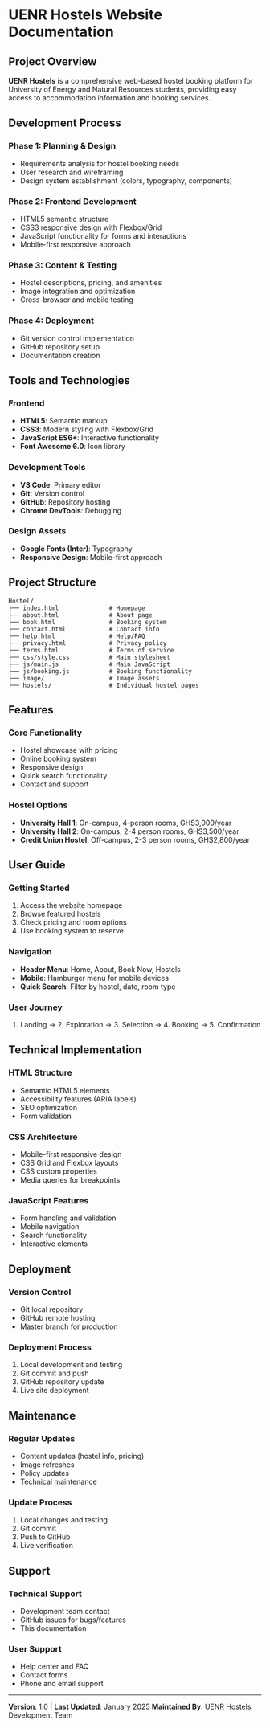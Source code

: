 # UENR Hostels Website Documentation

## Project Overview
**UENR Hostels** is a comprehensive web-based hostel booking platform for University of Energy and Natural Resources students, providing easy access to accommodation information and booking services.

## Development Process

### Phase 1: Planning & Design
- Requirements analysis for hostel booking needs
- User research and wireframing
- Design system establishment (colors, typography, components)

### Phase 2: Frontend Development
- HTML5 semantic structure
- CSS3 responsive design with Flexbox/Grid
- JavaScript functionality for forms and interactions
- Mobile-first responsive approach

### Phase 3: Content & Testing
- Hostel descriptions, pricing, and amenities
- Image integration and optimization
- Cross-browser and mobile testing

### Phase 4: Deployment
- Git version control implementation
- GitHub repository setup
- Documentation creation

## Tools and Technologies

### Frontend
- **HTML5**: Semantic markup
- **CSS3**: Modern styling with Flexbox/Grid
- **JavaScript ES6+**: Interactive functionality
- **Font Awesome 6.0**: Icon library

### Development Tools
- **VS Code**: Primary editor
- **Git**: Version control
- **GitHub**: Repository hosting
- **Chrome DevTools**: Debugging

### Design Assets
- **Google Fonts (Inter)**: Typography
- **Responsive Design**: Mobile-first approach

## Project Structure
```
Hostel/
├── index.html              # Homepage
├── about.html              # About page
├── book.html               # Booking system
├── contact.html            # Contact info
├── help.html               # Help/FAQ
├── privacy.html            # Privacy policy
├── terms.html              # Terms of service
├── css/style.css           # Main stylesheet
├── js/main.js              # Main JavaScript
├── js/booking.js           # Booking functionality
├── image/                  # Image assets
└── hostels/                # Individual hostel pages
```

## Features

### Core Functionality
- Hostel showcase with pricing
- Online booking system
- Responsive design
- Quick search functionality
- Contact and support

### Hostel Options
- **University Hall 1**: On-campus, 4-person rooms, GHS3,000/year
- **University Hall 2**: On-campus, 2-4 person rooms, GHS3,500/year
- **Credit Union Hostel**: Off-campus, 2-3 person rooms, GHS2,800/year

## User Guide

### Getting Started
1. Access the website homepage
2. Browse featured hostels
3. Check pricing and room options
4. Use booking system to reserve

### Navigation
- **Header Menu**: Home, About, Book Now, Hostels
- **Mobile**: Hamburger menu for mobile devices
- **Quick Search**: Filter by hostel, date, room type

### User Journey
1. Landing → 2. Exploration → 3. Selection → 4. Booking → 5. Confirmation

## Technical Implementation

### HTML Structure
- Semantic HTML5 elements
- Accessibility features (ARIA labels)
- SEO optimization
- Form validation

### CSS Architecture
- Mobile-first responsive design
- CSS Grid and Flexbox layouts
- CSS custom properties
- Media queries for breakpoints

### JavaScript Features
- Form handling and validation
- Mobile navigation
- Search functionality
- Interactive elements

## Deployment

### Version Control
- Git local repository
- GitHub remote hosting
- Master branch for production

### Deployment Process
1. Local development and testing
2. Git commit and push
3. GitHub repository update
4. Live site deployment

## Maintenance

### Regular Updates
- Content updates (hostel info, pricing)
- Image refreshes
- Policy updates
- Technical maintenance

### Update Process
1. Local changes and testing
2. Git commit
3. Push to GitHub
4. Live verification

## Support

### Technical Support
- Development team contact
- GitHub issues for bugs/features
- This documentation

### User Support
- Help center and FAQ
- Contact forms
- Phone and email support

---

**Version**: 1.0 | **Last Updated**: January 2025
**Maintained By**: UENR Hostels Development Team

